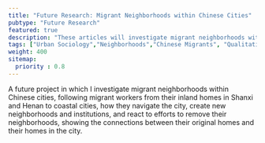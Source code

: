 ```yaml
---
title: "Future Research: Migrant Neighborhoods within Chinese Cities"
pubtype: "Future Research"
featured: true
description: "These articles will investigate migrant neighborhoods within Chinese cities, following migrant workers from their inland homes in Shanxi and Henan to coastal cities."
tags: ["Urban Sociology","Neighborhoods","Chinese Migrants", "Qualitative Methods", "Residential Segregation"]
weight: 400
sitemap:
  priority : 0.8
---
```


A future project in which I investigate migrant neighborhoods within Chinese cities, following migrant workers from their inland homes in Shanxi and Henan to coastal cities, how they navigate the city, create new neighborhoods and institutions, and react to efforts to remove their neighborhoods, showing the connections between their original homes and their homes in the city. 